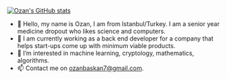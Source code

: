 [![Ozan's GitHub stats](https://github-readme-stats.vercel.app/api?username=ozanbaskan&theme=dark)](https://github.com/anuraghazra/github-readme-stats)


- 👋 Hello, my name is Ozan, I am from Istanbul/Turkey. I am a senior year medicine dropout who likes science and computers.
- 💼 I am currently working as a back end developer for a company that helps start-ups come up with minimum viable products.
- 👀 I’m interested in machine learning, cryptology, mathematics, algorithms.
- 📫 Contact me on ozanbaskan7@gmail.com.

